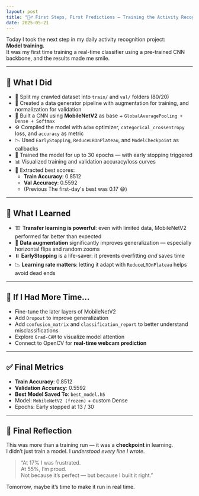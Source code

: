 ```yaml
---
layout: post
title: "🏃‍♂️ First Steps, First Predictions – Training the Activity Recognizer"
date: 2025-05-21
---
```


Today I took the next step in my daily activity recognition project:  
**Model training.**  
It was my first time training a real-time classifier using a pre-trained CNN backbone, and the results made me smile.

---

## 🔄 What I Did

- 📂 Split my crawled dataset into `train/` and `val/` folders (80/20)
- 🧪 Created a data generator pipeline with augmentation for training, and normalization for validation
- 🧠 Built a CNN using **MobileNetV2** as base + `GlobalAveragePooling + Dense + Softmax`
- ⚙️ Compiled the model with `Adam` optimizer, `categorical_crossentropy` loss, and `accuracy` as metric
- 📉 Used `EarlyStopping`, `ReduceLROnPlateau`, and `ModelCheckpoint` as callbacks
- 🚀 Trained the model for up to 30 epochs — with early stopping triggered
- 📊 Visualized training and validation accuracy/loss curves
- 🧾 Extracted best scores:  
  - **Train Accuracy**: 0.8512  
  - **Val Accuracy**: 0.5592  
  - (Previous The first-day's best was 0.17 😅)

---

## 💭 What I Learned

- 🏗️ **Transfer learning is powerful**: even with limited data, MobileNetV2 performed far better than expected
- 🎯 **Data augmentation** significantly improves generalization — especially horizontal flips and random zooms
- ⏸️ **EarlyStopping** is a life-saver: it prevents overfitting *and* saves time
- 📉 **Learning rate matters**: letting it adapt with `ReduceLROnPlateau` helps avoid dead ends

---

## 📌 If I Had More Time...

- Fine-tune the later layers of MobileNetV2
- Add `Dropout` to improve generalization
- Add `confusion_matrix` and `classification_report` to better understand misclassifications
- Explore `Grad-CAM` to visualize model attention
- Connect to OpenCV for **real-time webcam prediction**

---

## ✅ Final Metrics

- **Train Accuracy**: 0.8512  
- **Validation Accuracy**: 0.5592  
- **Best Model Saved To**: `best_model.h5`  
- Model: `MobileNetV2 (frozen)` + custom Dense  
- Epochs: Early stopped at 13 / 30

---

## 🌱 Final Reflection

This was more than a training run — it was a **checkpoint** in learning.  
I didn’t just train a model. I *understood every line I wrote*.

> “At 17% I was frustrated.  
> At 55%, I’m proud.  
> Not because it’s perfect — but because I built it right.”

Tomorrow, maybe it’s time to make it run in real time.

